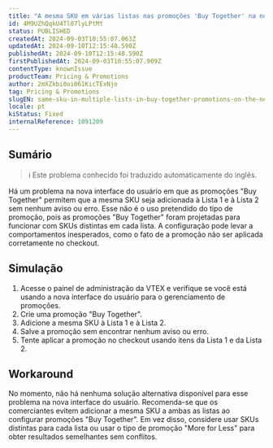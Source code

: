 ```yaml
---
title: "A mesma SKU em várias listas nas promoções 'Buy Together' na nova interface do usuário está fazendo com que a promoção não seja aplicada no checkout"
id: 4M9UZhQqkU4Tl07lyLPtMt
status: PUBLISHED
createdAt: 2024-09-03T10:55:07.063Z
updatedAt: 2024-09-10T12:15:48.590Z
publishedAt: 2024-09-10T12:15:48.590Z
firstPublishedAt: 2024-09-03T10:55:07.909Z
contentType: knownIssue
productTeam: Pricing & Promotions
author: 2mXZkbi0oi061KicTExNjo
tag: Pricing & Promotions
slugEN: same-sku-in-multiple-lists-in-buy-together-promotions-on-the-new-ui-is-causing-the-promotion-to-not-apply-at-the-checkout
locale: pt
kiStatus: Fixed
internalReference: 1091209
---
```


## Sumário

>ℹ️ Este problema conhecido foi traduzido automaticamente do inglês.


Há um problema na nova interface do usuário em que as promoções "Buy Together" permitem que a mesma SKU seja adicionada à Lista 1 e à Lista 2 sem nenhum aviso ou erro. Esse não é o uso pretendido do tipo de promoção, pois as promoções "Buy Together" foram projetadas para funcionar com SKUs distintas em cada lista. A configuração pode levar a comportamentos inesperados, como o fato de a promoção não ser aplicada corretamente no checkout.

## Simulação



1. Acesse o painel de administração da VTEX e verifique se você está usando a nova interface do usuário para o gerenciamento de promoções.
2. Crie uma promoção "Buy Together".
3. Adicione a mesma SKU à Lista 1 e à Lista 2.
4. Salve a promoção sem encontrar nenhum aviso ou erro.
5. Tente aplicar a promoção no checkout usando itens da Lista 1 e da Lista 2.



## Workaround


No momento, não há nenhuma solução alternativa disponível para esse problema na nova interface do usuário. Recomenda-se que os comerciantes evitem adicionar a mesma SKU a ambas as listas ao configurar promoções "Buy Together". Em vez disso, considere usar SKUs distintas para cada lista ou usar o tipo de promoção "More for Less" para obter resultados semelhantes sem conflitos.





